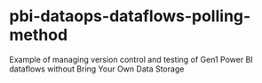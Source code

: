 # pbi-dataops-dataflows-polling-method
Example of managing version control and testing of Gen1 Power BI dataflows without Bring Your Own Data Storage


